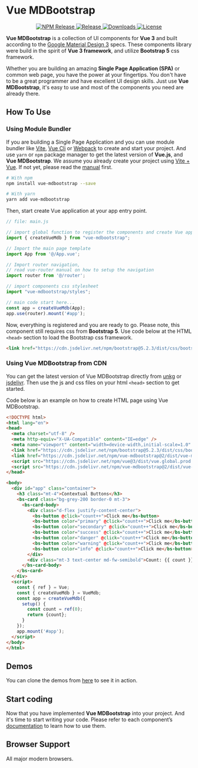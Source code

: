 # Vue MDBootstrap

<p style="text-align: center">
  <a href="https://www.npmjs.com/package/vue-mdbootstrap">
    <img src="https://flat.badgen.net/npm/v/vue-mdbootstrap" alt="NPM Release">
  </a>
  <a href="https://github.com/ahmadfajar/vue-mdbootstrap">
    <img src="https://flat.badgen.net/github/release/ahmadfajar/vue-mdbootstrap?icon=github" alt="Release">
  </a>
  <a href="https://www.npmjs.com/package/vue-mdbootstrap">
    <img src="https://flat.badgen.net/npm/dt/vue-mdbootstrap" alt="Downloads">
  </a>
  <a href="https://www.npmjs.com/package/vue-mdbootstrap">
    <img src="https://flat.badgen.net/github/license/ahmadfajar/vue-mdbootstrap" alt="License">
  </a>
</p>


**Vue MDBootstrap** is a collection of UI components for **Vue 3** and built according to 
the [Google Material Design 3](https://m3.material.io/)
specs. These components library were build in the spirit of **Vue 3 framework**, and 
utilize **Bootstrap 5** css framework.

Whether you are building an amazing **Single Page Application (SPA)** or common web page, 
you have the power at your fingertips. You don't have to be a great programmer and
have excellent UI design skills. Just use **Vue MDBootstrap**, it's easy to use and
most of the components you need are already there.


## How To Use

### Using Module Bundler

If you are building a Single Page Application and you can use module bundler like 
[Vite](https://vitejs.dev/), [Vue Cli](https://cli.vuejs.org/) or 
[Webpack](https://webpack.js.org/) to create and start your project. 
And use `yarn` or `npm` package manager to get the latest version of **Vue.js**, 
and **Vue MDBootstrap**. We assume you already create your project using 
[Vite + Vue](https://vuejs.org/guide/quick-start.html#creating-a-vue-application). 
If not yet, please read the 
[manual](https://vuejs.org/guide/quick-start.html#creating-a-vue-application) first.


```bash
# With npm
npm install vue-mdbootstrap --save

# With yarn
yarn add vue-mdbootstrap
```

Then, start create Vue application at your app entry point.

```js
// file: main.js

// import global function to register the components and create Vue application
import { createVueMdb } from "vue-mdbootstrap";

// Import the main page template
import App from '@/App.vue';

// Import router navigation, 
// read vue-router manual on how to setup the navigation
import router from '@/router'; 

// import components css stylesheet 
import "vue-mdbootstrap/styles";

// main code start here...
const app = createVueMdb(App);
app.use(router).mount('#app');
```

Now, everything is registered and you are ready to go. Please note, 
this component still requires css from **Bootstrap 5**. 
Use code below at the HTML `<head>` section to load the Bootstrap css framework.

```html
<link href="https://cdn.jsdelivr.net/npm/bootstrap@5.2.3/dist/css/bootstrap.min.css" rel="stylesheet" crossorigin="anonymous"/>
```


### Using Vue MDBootstrap from CDN

You can get the latest version of Vue MDBootstrap directly from 
[unkg](https://unpkg.com/vue-mdbootstrap) or [jsdelivr](https://www.jsdelivr.com/package/npm/vue-mdbootstrap).
Then use the js and css files on your html `<head>` section to get started. 

Code below is an example on how to create HTML page using Vue MDBootstrap.

```html
<!DOCTYPE html>
<html lang="en">
<head>
  <meta charset="utf-8" />
  <meta http-equiv="X-UA-Compatible" content="IE=edge" />
  <meta name="viewport" content="width=device-width,initial-scale=1.0" />
  <link href="https://cdn.jsdelivr.net/npm/bootstrap@5.2.3/dist/css/bootstrap.min.css" rel="stylesheet" crossorigin="anonymous"/>
  <link href="https://cdn.jsdelivr.net/npm/vue-mdbootstrap@2/dist/vue-mdb.min.css" rel="stylesheet" crossorigin="anonymous">
  <script src="https://cdn.jsdelivr.net/npm/vue@3/dist/vue.global.prod.js" crossorigin="anonymous"></script>
  <script src="https://cdn.jsdelivr.net/npm/vue-mdbootstrap@2/dist/vue-mdb.umd.min.js" crossorigin="anonymous"></script>
</head>

<body>
  <div id="app" class="container">
    <h3 class="mt-4">Contextual Buttons</h3>
    <bs-card class="bg-grey-200 border-0 mt-3">
      <bs-card-body>
        <div class="d-flex justify-content-center">
          <bs-button @click="count++">Click me</bs-button>
          <bs-button color="primary" @click="count++">Click me</bs-button>
          <bs-button color="secondary" @click="count++">Click me</bs-button>
          <bs-button color="success" @click="count++">Click me</bs-button>
          <bs-button color="danger" @click="count++">Click me</bs-button>
          <bs-button color="warning" @click="count++">Click me</bs-button>
          <bs-button color="info" @click="count++">Click me</bs-button>
        </div>
        <div class="mt-3 text-center md-fw-semibold">Count: {{ count }}</div>
      </bs-card-body>
    </bs-card>
  </div>
  <script>
    const { ref } = Vue;
    const { createVueMdb } = VueMdb;
    const app = createVueMdb({
      setup() {
        const count = ref(0);
        return {count};
      }
    });
    app.mount('#app');
  </script>
</body>
</html>  
```

## Demos

You can clone the demos from [here](https://github.com/ahmadfajar/vue3-mdb-test) 
to see it in action.

## Start coding

Now that you have implemented **Vue MDBootstrap** into your project. 
And it's time to start writing your code. Please refer to each component’s 
[documentation](https://vue-mdbootstrap.fajarconsultant.com/#/components) 
to learn how to use them.

## Browser Support

All major modern browsers.
